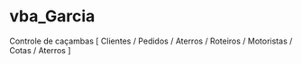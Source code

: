 # vba_Garcia
Controle de caçambas [ Clientes / Pedidos / Aterros / Roteiros / Motoristas / Cotas / Aterros ]
